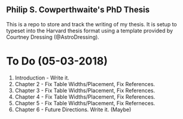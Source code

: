 ## Philip S. Cowperthwaite's PhD Thesis

This is a repo to store and track the writing of my thesis. It is setup to typeset into the Harvard thesis format using a template provided by Courtney Dressing (@AstroDressing).

# To Do (05-03-2018)
1. Introduction - Write it.
2. Chapter 2 - Fix Table Widths/Placement, Fix References.
3. Chapter 3 - Fix Table Widths/Placement, Fix References.
4. Chapter 4 - Fix Table Widths/Placement, Fix References.
5. Chapter 5 - Fix Table Widths/Placement, Fix Referneces.
6. Chapter 6 - Future Directions. Write it. (Maybe)
